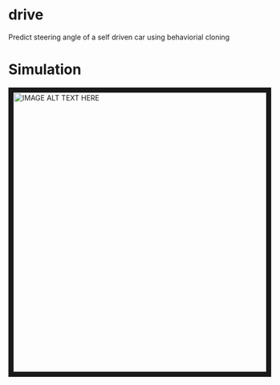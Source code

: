 # drive
Predict steering angle of a self driven car using behaviorial cloning 
# Simulation
<a href="http://www.youtube.com/watch?feature=player_embedded&v=tkAR-Uqi4LU
" target="_blank"><img src="http://img.youtube.com/vi/tkAR-Uqi4LU/0.jpg" 
alt="IMAGE ALT TEXT HERE" width="1074" height="556" border="10" /></a>

